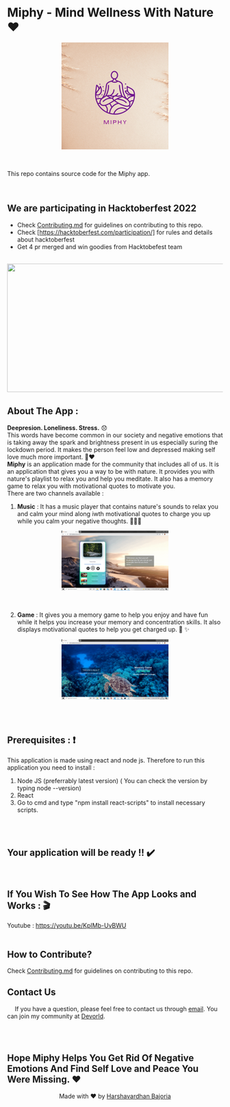 # Miphy - Mind Wellness With Nature ❤️
<p align="center">
  <img src="https://github.com/HVbajoria/Miphy/blob/main/src/welcome/logo.png" width="250" alt="logo" >
 </p>
 </br>

This repo contains source code for the Miphy app.

<br>

## We are participating in Hacktoberfest 2022
   * Check [Contributing.md](https://github.com/OpenCodeyard/ocyclient/blob/dev/CONTRIBUTING.md) for guidelines on contributing to this repo.
   * Check [https://hacktoberfest.com/participation/] for rules and details about hacktoberfest
   * Get 4 pr merged and win goodies from Hacktobefest team
   
<p align="center">
<br>
  <a href="https://hacktoberfest.com/"><img width="600" height="300" src="https://camo.githubusercontent.com/adfb41a5209d18a5549b6bdb2c0fce42abc22e1956d75c75dcf3e9f667401173/68747470733a2f2f692e696d6775722e636f6d2f65633538634b492e6a7067"></a>
  <br>
</p>

## About The App :
**Deepresion. Loneliness. Stress.** 😞</br>
This words have become common in our society and negative emotions that is taking away the spark and brightness present in us especially suring the lockdown period. It makes the person feel low and depressed making self love much more important. 🧍:heart: </br>
**Miphy** is an application made for the community that includes all of us. It is an application that gives you a way to be with nature. It provides you with nature's playlist to relax you and help you meditate. It also has a memory game to relax you with motivational quotes to motivate you.  </br>
There are two channels available : </br>
1) **Music** : It has a music player that contains nature's sounds to relax you and calm your mind along iwth motivational quotes to charge you up while you calm your negative thoughts. 🧑‍🤝‍🧑
<p align="center">
  <img src="https://github.com/HVbajoria/Miphy/blob/main/Sample%20Images/Music%20Page.png" width="250" alt="logo" >
 </p>
 </br>
 
2) **Game** : It gives you a memory game to help you enjoy and have fun while it helps you increase your memory and concentration skills. It also displays motivational quotes to help you get charged up. 🎼 ✨
<p align="center">
  <img src="https://github.com/HVbajoria/Miphy/blob/main/Sample%20Images/Game%20Page.png"
   width="250" alt="logo" >
 </p>
 </br>
</br>

## Prerequisites : ❗
This application is made using react and node js. Therefore to run this application you need to install :
1) Node JS (preferrably latest version) ( You can check the version by typing node --version)</br>
2) React</br>
3) Go to cmd and type "npm install react-scripts" to install necessary scripts. 
</br>
</br>


## Your application will be ready !! ✔️
</br>

## If You Wish To See How The App Looks and Works : 🎬
Youtube : https://youtu.be/KpIMb-UvBWU
</br></br>

## How to Contribute?
Check [Contributing.md](https://github.com/OpenCodeyard/Miphy/blob/main/CONTRIBUTING.md) for guidelines on contributing to this repo.

## Contact Us

&emsp; If you have a question, please feel free to contact us through [email](mailto:hvbajoria@hotmail.com). You can join my community at [Devorld](https://chat.whatsapp.com/DX7GdmxeVuZEgEKjx4yZND).

<br><br>

## Hope Miphy Helps You Get Rid Of Negative Emotions And Find Self Love and Peace You Were Missing. ❤️


<p align="center">
  Made with ❤️ by <a href="https://github.com/HVbajoria"> Harshavardhan Bajoria </a>
  <br>
</p>

